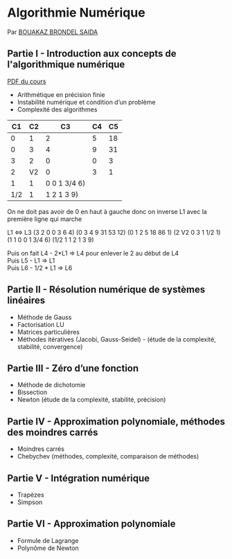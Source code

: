 # Algorithmie Numérique

Par [BOUAKAZ BRONDEL SAIDA](mailto:saida.bouakaz@univ-lyon1.fr)

## Partie I - Introduction aux concepts de l'algorithmique numérique

[PDF du cours](RappelMatriceSB.pdf)

- Arithmétique en précision finie
- Instabilité numérique et condition d’un problème
- Complexité des algorithmes

| C1 | C2 | C3 | C4 | C5 |
| - | - | - | - | - |
| 0 | 1 | 2 | 5 | 18 | 86 | 1 |
| 0 | 3 | 4 | 9 | 31 | 53 | 12 |
| 3 | 2 | 0 | 0 | 3 | 6 | 4 |
| 2 | V2 | 0 | 3 | 1 | 1/2 | 1 |
| 1 | 1 | 0 0  1 3/4  6)
| 1/2 | 1 | 1 2  1   3  9)

On ne doit pas avoir de 0 en haut à gauche donc on inverse L1 avec la première ligne qui marche

L1 <=> L3
(3    2 0 0  3   6  4)
(0    3 4 9 31  53 12)
(0    1 2 5 18  86  1)
(2   V2 0 3  1 1/2  1)
(1    1 0 0  1 3/4  6)
(1/2  1 1 2  1   3  9)

Puis on fait L4 - 2*L1 => L4 pour enlever le 2 au début de L4  
Puis L5 - L1 => L1  
Puis L6 - 1/2 * L1 => L6

## Partie II - Résolution numérique de systèmes linéaires

- Méthode de Gauss
- Factorisation LU
- Matrices particulières
- Méthodes itératives (Jacobi, Gauss-Seidel) - (étude de la complexité, stabilité, convergence)

## Partie III - Zéro d’une fonction

- Méthode de dichotomie
- Bissection
- Newton (étude de la complexité, stabilité, précision)

## Partie IV - Approximation polynomiale, méthodes des moindres carrés

- Moindres carrés
- Chebychev (méthodes, complexité, comparaison de méthodes)

## Partie V - Intégration numérique

- Trapèzes
- Simpson

## Partie VI - Approximation polynomiale

- Formule de Lagrange
- Polynôme de Newton
